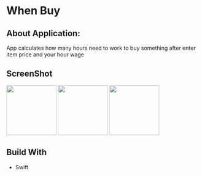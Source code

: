# When Buy 

## About Application:
 App calculates how many hours need to work to buy something after enter item price and your hour wage 


## ScreenShot
<div>
<img src="https://user-images.githubusercontent.com/44899782/79301349-b5c09b80-7ee9-11ea-9902-00cfae588646.png" width="130">
<img src="https://user-images.githubusercontent.com/44899782/79301363-bd804000-7ee9-11ea-9d83-9bd814ef4a06.png" width="130">
<img src="https://user-images.githubusercontent.com/44899782/79301375-c4a74e00-7ee9-11ea-9c2f-8ddb2707beef.png" width="130">


</div>

## Build With
- Swift
